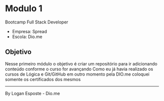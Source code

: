 # Modulo 1  

Bootcamp Full Stack Developer
* Empresa: Spread
* Escola: Dio.me

## Objetivo

Nesse primeiro módulo o objetivo é criar um repositório para ir adicionando conteúdo conforme o curso for avançando
Como eu já havia realizado os cursos de Lógica e Git/GitHub em outro momento pela DIO.me
coloquei somente os certificados dos mesmos

---
By Logan Esposte - Dio.me

